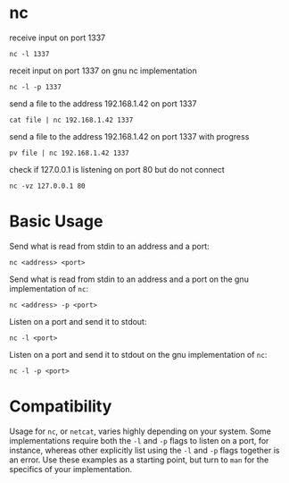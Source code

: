 # nc

receive input on port 1337

    nc -l 1337


receit input on port 1337 on gnu nc implementation

    nc -l -p 1337


send a file to the address 192.168.1.42 on port 1337

    cat file | nc 192.168.1.42 1337


send a file to the address 192.168.1.42 on port 1337 with progress

    pv file | nc 192.168.1.42 1337


check if 127.0.0.1 is listening on port 80 but do not connect

    nc -vz 127.0.0.1 80



# Basic Usage

Send what is read from stdin to an address and a port:

    nc <address> <port>


Send what is read from stdin to an address and a port on the gnu implementation
of `nc`:

    nc <address> -p <port>


Listen on a port and send it to stdout:

    nc -l <port>


Listen on a port and send it to stdout on the gnu implementation of `nc`:

    nc -l -p <port>



# Compatibility

Usage for `nc`, or `netcat`, varies highly depending on your system. Some
implementations require both the `-l` and `-p` flags to listen on a port, for
instance, whereas other explicitly list using the `-l` and `-p` flags together
is an error. Use these examples as a starting point, but turn to `man` for the
specifics of your implementation.


